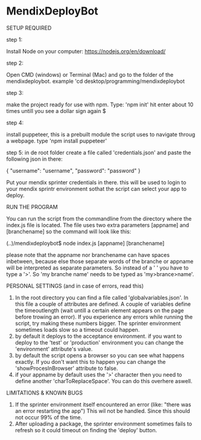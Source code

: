 # MendixDeployBot

SETUP REQUIRED

step 1:

Install Node on your computer: https://nodejs.org/en/download/

step 2:

Open CMD (windows) or Terminal (Mac) and go to the folder of the mendixdeploybot.
example 'cd desktop/programming/mendixdeploybot

step 3:

make the project ready for use with npm. Type: 'npm init'
hit enter about 10 times untill you see a dollar sign again $

step 4:

install puppeteer, this is a prebuilt module the script uses to navigate throug a webpage.
type 'npm install puppeteer' 

step 5:
in de root folder create a file called 'credentials.json' and paste the following json in there:

{
    "username": "username",
    "password": "password"
}

Put your mendix sprinter credentials in there. this will be used to login to your mendix sprintr environment sothat 
the script can select your app to deploy. 






RUN THE PROGRAM

You can run the script from the commandline from the directory where the index.js file is located.
The file uses two extra parameters [appname] and [branchename] so the command will look like this:

(..)/mendixdeploybot$ node index.js [appname] [branchename]

please note that the appname nor branchename can have spaces inbetween, because else those separate words of the branche or appname will be 
interpreted as separate parameters. So instead of a ' ' you have to type a '>'. So 'my branche name' needs to be typed as 'my>brance>name'.




PERSONAL SETTINGS (and in case of errors, read this)

1. In the root directory you can find a file called 'globalvariables.json'. In this file a couple of attributes are defined. A couple of variables
define the timeoutlength (wait untill a certain element appears on the page before trowing an error). If you experience any errors while running the script,
try making these numbers bigger. The sprinter environment sometimes loads slow so a timeout could happen.
2. by default it deploys to the acceptance environment. if you want to deploy to the 'test' or 'production' environment you can change the 'environment' attribute's value. 
3. by default the script opens a browser so you can see what happens exactly. If you don't want this to happen you can change the 'showProcesInBrowser' attribute to false.
4. if your appname by default uses the '>' character then you need to define another 'charToReplaceSpace'. You can do this overhere aswell.




LIMITATIONS & KNOWN BUGS

1. If the sprinter environment itself encountered an error (like: "there was an error restarting the app") This wil not be handled. Since this should not occur 99% of the time.
2. After uploading a package, the sprinter environment sometimes fails to refresh so it could timeout on finding the 'deploy' button.
 
 
